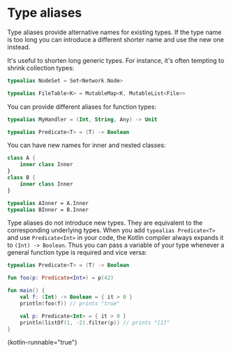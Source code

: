 # Type aliases

Type aliases provide alternative names for existing types.
If the type name is too long you can introduce a different shorter name and use the new one instead.
 
It's useful to shorten long generic types.
For instance, it's often tempting to shrink collection types:

```kotlin
typealias NodeSet = Set<Network.Node>

typealias FileTable<K> = MutableMap<K, MutableList<File>>
```

You can provide different aliases for function types:

```kotlin
typealias MyHandler = (Int, String, Any) -> Unit

typealias Predicate<T> = (T) -> Boolean
```

You can have new names for inner and nested classes:

```kotlin
class A {
    inner class Inner
}
class B {
    inner class Inner
}

typealias AInner = A.Inner
typealias BInner = B.Inner
```

Type aliases do not introduce new types. 
They are equivalent to the corresponding underlying types.
When you add `typealias Predicate<T>` and use `Predicate<Int>` in your code, the Kotlin compiler always expands it to `(Int) -> Boolean`. 
Thus you can pass a variable of your type whenever a general function type is required and vice versa:

```kotlin
typealias Predicate<T> = (T) -> Boolean

fun foo(p: Predicate<Int>) = p(42)

fun main() {
    val f: (Int) -> Boolean = { it > 0 }
    println(foo(f)) // prints "true"

    val p: Predicate<Int> = { it > 0 }
    println(listOf(1, -2).filter(p)) // prints "[1]"
}
```
{kotlin-runnable="true"}

